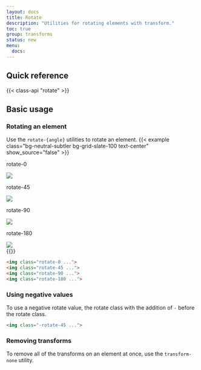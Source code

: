 ```yaml
---
layout: docs
title: Rotate
description: "Utilities for rotating elements with transform."
toc: true
group: transforms
status: new
menu:
  docs:    
---
```


## Quick reference

{{< class-api "rotate" >}}

## Basic usage

### Rotating an element

Use the `rotate-{angle}` utilities to rotate an element.
{{< example class="bg-neutral-subtler bg-grid-slate-100 text-center" show_source="false" >}}
  <div class="d-flex flex-wrap gap-5 justify-content-around">
    <div>
      <p class="mb-5 mb-lg-6">rotate-0</p>
      <img
        class="bd-w-24 bd-h-24 rotate-0 rounded-3"
        src="https://images.unsplash.com/photo-1554629947-334ff61d85dc?ixid=MnwxMjA3fDB8MHxwaG90by1wYWdlfHx8fGVufDB8fHx8&ixlib=rb-1.2.1&auto=format&fit=crop&w=320&h=320&q=80" />
    </div>
    <div>
      <p class="mb-5 mb-lg-6">rotate-45</p>
      <img
        class="bd-w-24 bd-h-24 rotate-45 rounded-3"
        src="https://images.unsplash.com/photo-1554629947-334ff61d85dc?ixid=MnwxMjA3fDB8MHxwaG90by1wYWdlfHx8fGVufDB8fHx8&ixlib=rb-1.2.1&auto=format&fit=crop&w=320&h=320&q=80" />
    </div>
    <div>
      <p class="mb-5 mb-lg-6">rotate-90</p>
      <img
        class="bd-w-24 bd-h-24 rotate-90 rounded-3"
        src="https://images.unsplash.com/photo-1554629947-334ff61d85dc?ixid=MnwxMjA3fDB8MHxwaG90by1wYWdlfHx8fGVufDB8fHx8&ixlib=rb-1.2.1&auto=format&fit=crop&w=320&h=320&q=80" />
    </div>
    <div>
      <p class="mb-5 mb-lg-6">rotate-180</p>
      <img
        class="bd-w-24 bd-h-24 rotate-180 rounded-3"
        src="https://images.unsplash.com/photo-1554629947-334ff61d85dc?ixid=MnwxMjA3fDB8MHxwaG90by1wYWdlfHx8fGVufDB8fHx8&ixlib=rb-1.2.1&auto=format&fit=crop&w=320&h=320&q=80" />
    </div>
  </div>
{{</ example >}}

```html
<img class="rotate-0 ...">
<img class="rotate-45 ...">
<img class="rotate-90 ...">
<img class="rotate-180 ...">
```

### Using negative values

To use a negative rotate value, the rotate class with the addition of `-` before the rotate class.

```html
<img class="-rotate-45 ...">
```

### Removing transforms

To remove all of the transforms on an element at once, use the `transform-none` utility.